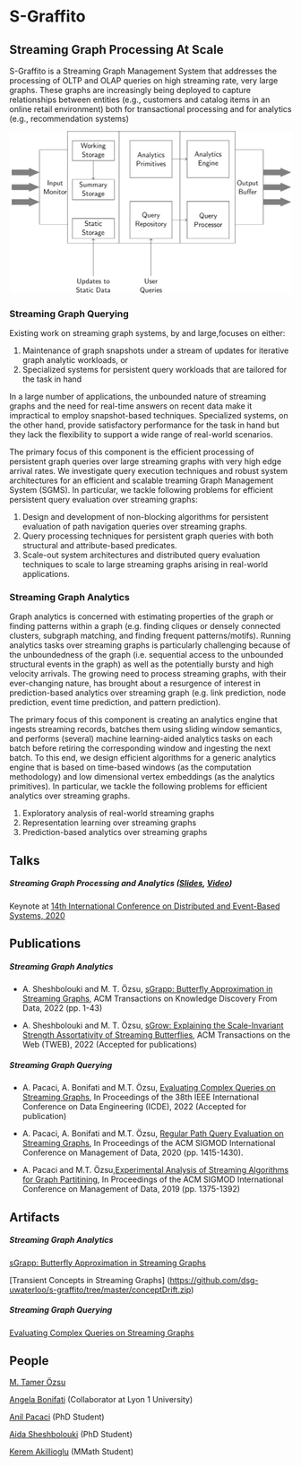 # S-Graffito
## Streaming Graph Processing At Scale

S-Graffito is a Streaming Graph Management System that addresses the processing of OLTP and OLAP queries on high streaming rate, very large graphs. These graphs are increasingly being deployed to capture relationships between entities (e.g., customers and catalog items in an online retail environment) both for transactional processing and for analytics (e.g., recommendation systems)

<img src="images/s-graffito-architecture.png?raw=true"/>

### Streaming Graph Querying

Existing work on streaming graph systems, by and large,focuses on either:
 1. Maintenance of graph snapshots under a stream of updates for iterative graph analytic workloads, or
 2. Specialized systems for persistent query workloads that are tailored for the task in hand
 
In a large number of applications, the unbounded nature of streaming graphs and the need for real-time answers on recent data make it impractical to employ snapshot-based techniques.
Specialized systems, on the other hand, provide satisfactory performance for the task in hand but they lack the flexibility to support a wide range of real-world scenarios.

The primary focus of this component is the efficient processing of persistent graph queries over large streaming graphs with very high edge arrival rates.
We investigate query execution techniques and robust system architectures for an efficient and scalable treaming Graph Management System (SGMS).
In particular, we tackle following problems for efficient persistent query evaluation over streaming graphs:
 1. Design and development of non-blocking algorithms for persistent evaluation of path navigation queries over streaming graphs.
 2. Query processing techniques for persistent graph queries with both structural and attribute-based predicates.
 3. Scale-out system architectures and distributed query evaluation techniques to scale to large streaming graphs arising in real-world applications.

### Streaming Graph Analytics

 Graph analytics is concerned with estimating properties of the graph or finding patterns within a graph (e.g. finding cliques or densely connected clusters, subgraph matching, and finding frequent patterns/motifs). Running analytics tasks over streaming graphs is particularly challenging because of the unboundedness of the graph (i.e. sequential access to the unbounded structural events in the graph) as well as the potentially bursty and high velocity arrivals. The growing need to process streaming graphs, with their ever-changing nature, has brought about a resurgence of interest in prediction-based analytics over streaming graph (e.g. link prediction, node prediction, event time prediction, and pattern prediction).

The primary focus of this component is creating an analytics engine that ingests streaming records,  batches them using sliding window semantics,  and performs (several) machine learning-aided analytics tasks on each batch before retiring the corresponding window and ingesting the next batch.  To this end, we design efficient algorithms for a generic analytics engine that is based on time-based windows (as the computation methodology) and low dimensional vertex embeddings (as the analytics primitives). In particular, we tackle the following problems for efficient analytics over streaming graphs.

1. Exploratory analysis of real-world streaming graphs
2. Representation learning over streaming graphs
3. Prediction-based analytics over streaming graphs

## Talks

##### Streaming Graph Processing and Analytics ([Slides](files/streaming_graph_debs_keynote.pdf?raw=true), [Video](https://acm-org.zoom.us/rec/play/vscpde2r-Gk3TNWVtASDBPN7W461LqysgSgf__ZfyxywBSJQM1GhYrITa-O09rqfGKnBoXqR08hHShef)) 
Keynote at [14th International Conference on Distributed and Event-Based Systems, 2020](https://2020.debs.org/)

## Publications

##### Streaming Graph Analytics
* A. Sheshbolouki and M. T. Özsu, [sGrapp: Butterfly Approximation in Streaming Graphs](https://dl.acm.org/doi/10.1145/3495011), ACM Transactions on Knowledge Discovery From Data, 2022 (pp. 1-43)

* A. Sheshbolouki and M. T. Özsu, [sGrow: Explaining the Scale-Invariant Strength Assortativity of Streaming Butterflies](https://arxiv.org/abs/2111.12217), ACM Transactions on the Web (TWEB), 2022 (Accepted for publications)

##### Streaming Graph Querying
* A. Pacaci, A. Bonifati and M.T. Özsu, [Evaluating Complex Queries on Streaming Graphs](https://arxiv.org/abs/2101.12305), In Proceedings of the 38th IEEE  International Conference on Data Engineering (ICDE), 2022 (Accepted for publication)

* A. Pacaci, A. Bonifati and M.T. Özsu, [Regular Path Query Evaluation on Streaming Graphs](https://arxiv.org/abs/2004.02012), In Proceedings of the ACM SIGMOD International Conference on Management of Data, 2020 (pp. 1415-1430).

* A. Pacaci and M.T. Özsu,[Experimental Analysis of Streaming Algorithms for Graph Partitining](https://dl.acm.org/authorize?N697045), In Proceedings of the  ACM SIGMOD International Conference on Management of Data, 2019 (pp. 1375-1392)

## Artifacts

##### Streaming Graph Analytics
[sGrapp: Butterfly Approximation in Streaming Graphs]()

[Transient Concepts in Streaming Graphs] (https://github.com/dsg-uwaterloo/s-graffito/tree/master/conceptDrift.zip)

##### Streaming Graph Querying 
[Evaluating Complex Queries on Streaming Graphs](https://github.com/dsg-uwaterloo/s-graffito/tree/master/query-processor)

## People

[M. Tamer Özsu](https://cs.uwaterloo.ca/~tozsu/)

[Angela Bonifati](https://perso.liris.cnrs.fr/angela.bonifati/) (Collaborator at Lyon 1 University)

[Anil Pacaci](https://cs.uwaterloo.ca/~apacaci/) (PhD Student)

[Aida Sheshbolouki](https://aidasheshbolouki.com) (PhD Student)

[Kerem Akillioglu](https://keremakillioglu.github.io) (MMath Student)
